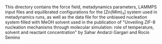 This directory contains the force field, metadynamics parameters, LAMMPS input files and equilibrated configurations for the [Zn(MIm)₂] system used in metadynamics runs, as well as the data file for the unbiased nucleation system filled with MeOH solvent used in the publication of "Unveiling ZIF-8 nucleation mechanisms through molecular simulation: role of temperature, solvent and reactant concentration" by Sahar Andarzi Gargari and Rocio Semino
